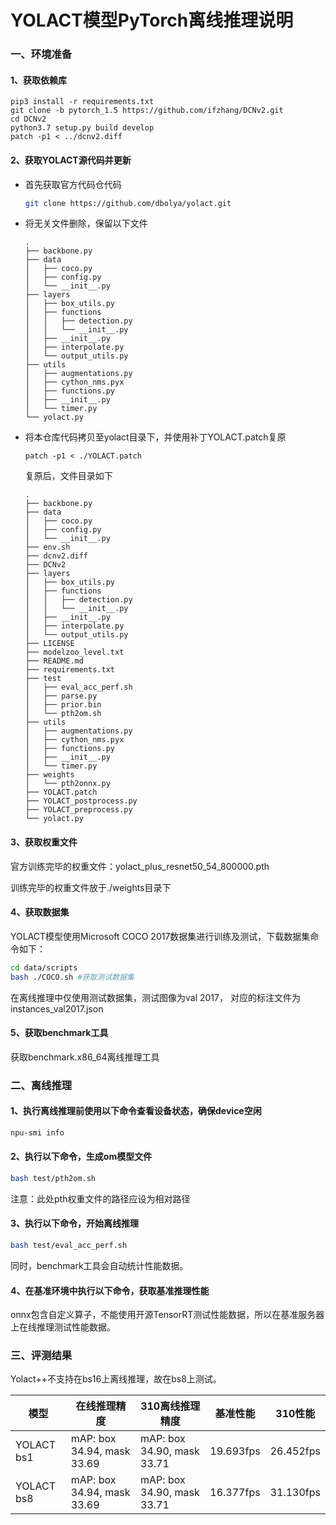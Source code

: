# YOLACT模型PyTorch离线推理说明

### 一、环境准备

#### 1、获取依赖库

```shell
pip3 install -r requirements.txt
git clone -b pytorch_1.5 https://github.com/ifzhang/DCNv2.git
cd DCNv2
python3.7 setup.py build develop
patch -p1 < ../dcnv2.diff
```

#### 2、获取YOLACT源代码并更新

- 首先获取官方代码仓代码

  ```bash
  git clone https://github.com/dbolya/yolact.git
  ```

- 将无关文件删除，保留以下文件

  ```
  .
  ├── backbone.py
  ├── data
  │   ├── coco.py
  │   ├── config.py
  │   └── __init__.py
  ├── layers
  │   ├── box_utils.py
  │   ├── functions
  │   │   ├── detection.py
  │   │   └── __init__.py
  │   ├── __init__.py
  │   ├── interpolate.py
  │   └── output_utils.py
  ├── utils
  │   ├── augmentations.py
  │   ├── cython_nms.pyx
  │   ├── functions.py
  │   ├── __init__.py
  │   └── timer.py
  └── yolact.py
  ```

- 将本仓库代码拷贝至yolact目录下，并使用补丁YOLACT.patch复原

  ```
  patch -p1 < ./YOLACT.patch
  ```


  复原后，文件目录如下
  
  ```
  .
  ├── backbone.py
  ├── data
  │   ├── coco.py
  │   ├── config.py
  │   └── __init__.py
  ├── env.sh
  ├── dcnv2.diff
  ├── DCNv2
  ├── layers
  │   ├── box_utils.py
  │   ├── functions
  │   │   ├── detection.py
  │   │   └── __init__.py
  │   ├── __init__.py
  │   ├── interpolate.py
  │   └── output_utils.py
  ├── LICENSE
  ├── modelzoo_level.txt
  ├── README.md
  ├── requirements.txt
  ├── test
  │   ├── eval_acc_perf.sh
  │   ├── parse.py
  │   ├── prior.bin
  │   └── pth2om.sh
  ├── utils
  │   ├── augmentations.py
  │   ├── cython_nms.pyx
  │   ├── functions.py
  │   ├── __init__.py
  │   └── timer.py
  ├── weights
  │   └── pth2onnx.py
  ├── YOLACT.patch
  ├── YOLACT_postprocess.py
  ├── YOLACT_preprocess.py
  └── yolact.py
  ```

#### 3、获取权重文件

官方训练完毕的权重文件：yolact_plus_resnet50_54_800000.pth

训练完毕的权重文件放于./weights目录下

#### 4、获取数据集

YOLACT模型使用Microsoft COCO 2017数据集进行训练及测试，下载数据集命令如下：

```bash
cd data/scripts
bash ./COCO.sh #获取测试数据集
```

在离线推理中仅使用测试数据集，测试图像为val 2017， 对应的标注文件为instances_val2017.json

#### 5、获取benchmark工具

获取benchmark.x86_64离线推理工具



### 二、离线推理

#### 1、执行离线推理前使用以下命令查看设备状态，确保device空闲

```bash
npu-smi info
```

#### 2、执行以下命令，生成om模型文件

```bash
bash test/pth2om.sh
```

注意：此处pth权重文件的路径应设为相对路径

#### 3、执行以下命令，开始离线推理

```bash
bash test/eval_acc_perf.sh
```

同时，benchmark工具会自动统计性能数据。

#### 4、在基准环境中执行以下命令，获取基准推理性能

onnx包含自定义算子，不能使用开源TensorRT测试性能数据，所以在基准服务器上在线推理测试性能数据。



### 三、评测结果

Yolact++不支持在bs16上离线推理，故在bs8上测试。

| 模型        | 在线推理精度              | 310离线推理精度                 | 基准性能     | 310性能   |
| ----------- | ----------------------- | ----------------------- | ---------- | --------- |
| YOLACT bs1 | mAP: box 34.94, mask 33.69 | mAP: box 34.90, mask 33.71 | 19.693fps  | 26.452fps |
| YOLACT bs8 | mAP: box 34.94, mask 33.69 | mAP: box 34.90, mask 33.71 | 16.377fps | 31.130fps |
